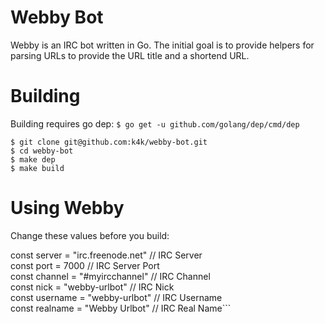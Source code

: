 # Webby Bot
Webby is an IRC bot written in Go. The initial goal is to provide helpers for
parsing URLs to provide the URL title and a shortend URL.

# Building

Building requires go dep:
`$ go get -u github.com/golang/dep/cmd/dep`


```
$ git clone git@github.com:k4k/webby-bot.git
$ cd webby-bot
$ make dep
$ make build
```

# Using Webby

Change these values before you build:

const server = "irc.freenode.net" // IRC Server                                 
const port = 7000                 // IRC Server Port                            
const channel = "#myircchannel"   // IRC Channel                                
const nick = "webby-urlbot"       // IRC Nick                                   
const username = "webby-urlbot"   // IRC Username                               
const realname = "Webby Urlbot"   // IRC Real Name```
```
